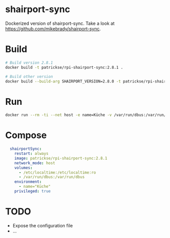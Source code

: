 # shairport-sync

Dockerized version of shairport-sync. Take a look at https://github.com/mikebrady/shairport-sync.

# Build

```bash
# Build version 2.8.1
docker build -t patrickse/rpi-shairport-sync:2.8.1 .

# Build other version 
docker build --build-arg SHAIRPORT_VERSION=2.8.0 -t patrickse/rpi-shairport-sync:2.8.0 .
```

# Run

```bash
docker run --rm -ti --net host -e name=Küche -v /var/run/dbus:/var/run/dbus --privileged  patrickse/rpi-shairport-sync:2.8.1 
```

# Compose

```yaml
  shairportSync:
    restart: always
    image: patrickse/rpi-shairport-sync:2.8.1
    network_mode: host
    volumes:
      - /etc/localtime:/etc/localtime:ro
      - /var/run/dbus:/var/run/dbus
    environment:
      - name="Küche"
    privileged: true
```

# TODO 

 - Expose the configuration file
 - ...
